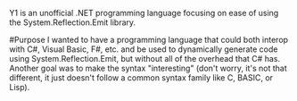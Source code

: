 Y1 is an unofficial .NET programming language focusing on ease of using the System.Reflection.Emit library.

#Purpose
I wanted to have a programming language that could both interop with C#, Visual Basic, F#, etc. and be used to dynamically generate code using System.Reflection.Emit, but without all of the overhead that C# has. Another goal was to make the syntax "interesting" (don't worry, it's not that different, it just doesn't follow a common syntax family like C, BASIC, or Lisp).
